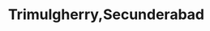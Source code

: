 ---
title: Trimulgherry,Secunderabad
url: /trimulgherry-secunderabad/
latitude: 17.479
longitude: 78.512
---